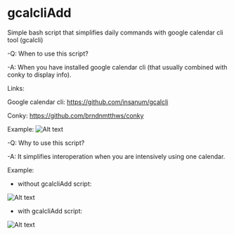 # gcalcliAdd
Simple bash script that simplifies daily commands with google calendar cli tool (gcalcli)

-Q: When to use this script?

-A: When you have installed google calendar cli (that usually combined with conky to display info).

Links:

Google calendar cli: https://github.com/insanum/gcalcli

Conky: https://github.com/brndnmtthws/conky

Example:
![Alt text](https://raw.githubusercontent.com/dmytroshytyi/gcalcliAdd/master/pics/Selection_181.jpg "gcalcli + conky ")

-Q: Why to use this script?

-A: It simplifies interoperation when you are intensively using one calendar.

Example:

- without gcalcliAdd script:

![Alt text](https://raw.githubusercontent.com/dmytroshytyi/gcalcliAdd/master/pics/Selection_182.jpg "gcalcli raw")

- with gcalcliAdd script:

![Alt text](https://raw.githubusercontent.com/dmytroshytyi/gcalcliAdd/master/pics/Selection_183.jpg "gcalcli raw")

